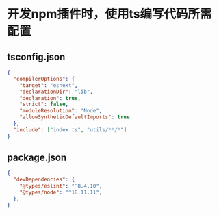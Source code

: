 # 开发npm插件时，使用ts编写代码所需配置

## tsconfig.json

```json
{
  "compilerOptions": {
    "target": "esnext",
    "declarationDir": "lib",
    "declaration": true,
    "strict": false,
    "moduleResolution": "Node",
    "allowSyntheticDefaultImports": true
  },
  "include": ["index.ts", "utils/**/*"]
}
```

## package.json

```json
{
  "devDependencies": {
    "@types/eslint": "^8.4.10",
    "@types/node": "^18.11.11",
  },
}
```
